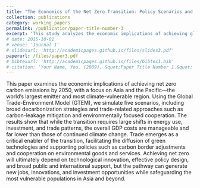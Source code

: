 ```yaml
---
title: "The Economics of the Net Zero Transition: Policy Scenarios and the Role of Trade and Cooperation" 
collection: publications 
category: working_papers 
permalink: /publication/paper-title-number-3
excerpt: 'This study analyzes the economic implications of achieving global net zero emissions by 2050, with emphasis on Asia and the Pacific. Using the Global Trade-Environment Model (GTEM), we simulate decarbonization and trade-related policy scenarios to assess impacts on output, employment, investment, and trade. Results show that while the transition requires major shifts in energy, production, and investment, the overall GDP costs are modest compared with the risks of inaction. Trade plays a pivotal role by enabling technology diffusion and supporting cooperative policies such as carbon border adjustments and environmental goods liberalization.' 
# date: 2015-10-01 
# venue: 'Journal 1' 
# slidesurl: 'http://academicpages.github.io/files/slides3.pdf' 
paperurl: /files/paper3.pdf 
# bibtexurl: 'http://academicpages.github.io/files/bibtex1.bib' 
# citation: 'Your Name, You. (2009). &quot;Paper Title Number 1.&quot; <i>Journal 1</i>. 1(1).' # citation: 'Your Name, You. (2015). &quot;Paper Title Number 3.&quot; <i>Journal 1</i>. 1(3).' 
--- 
```

This paper examines the economic implications of achieving net zero carbon emissions by 2050, with a focus on Asia and the Pacific—the world’s largest emitter and most climate-vulnerable region. Using the Global Trade-Environment Model (GTEM), we simulate five scenarios, including broad decarbonization strategies and trade-related approaches such as carbon-leakage mitigation and environmentally focused cooperation. The results show that while the transition requires large shifts in energy use, investment, and trade patterns, the overall GDP costs are manageable and far lower than those of continued climate change. Trade emerges as a critical enabler of the transition, facilitating the diffusion of green technologies and supporting policies such as carbon border adjustments and cooperation on environmental goods and services. Achieving net zero will ultimately depend on technological innovation, effective policy design, and broad public and international support, but the pathway can generate new jobs, innovations, and investment opportunities while safeguarding the most vulnerable populations in Asia and beyond.